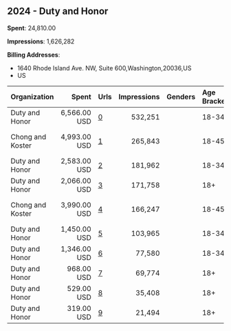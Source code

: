 ## 2024 - Duty and Honor 
**Spent**: 24,810.00

**Impressions**: 1,626,282

**Billing Addresses**: 
- 1640 Rhode Island Ave. NW, Suite 600,Washington,20036,US
- US

|Organization|Spent|Urls|Impressions|Genders|Age Brackets|Country Codes|Billing Addresses|
|:---|---:|:---|---:|:---|:---|:---|:---|
|Duty and Honor|6,566.00 USD|[0](https://www.snap.com/political-ads/asset/af6c0ac08f3fb3cd2d7471160df29ab517583a08151d2898d190043dd1f261c3?mediaType=mp4)|532,251||18-34|united states|US|
|Chong and Koster|4,993.00 USD|[1](https://www.snap.com/political-ads/asset/991662573ec41be06d802a8920544311d480b02efe433fbf9c05b2df15ca3540?mediaType=mp4)|265,843||18-45|united states|1640 Rhode Island Ave. NW, Suite 600,Washington,20036,US|
|Duty and Honor|2,583.00 USD|[2](https://www.snap.com/political-ads/asset/c196435be4a29561a54da90544eec748474371284833351ae333f1026947636c?mediaType=mp4)|181,962||18-34|united states|US|
|Duty and Honor|2,066.00 USD|[3](https://www.snap.com/political-ads/asset/af6c0ac08f3fb3cd2d7471160df29ab517583a08151d2898d190043dd1f261c3?mediaType=mp4)|171,758||18+|united states|US|
|Chong and Koster|3,990.00 USD|[4](https://www.snap.com/political-ads/asset/efae168bd1f601882746d35025236a7a63c673549863c28225a373a4a547fe9c?mediaType=mp4)|166,247||18-45|united states|1640 Rhode Island Ave. NW, Suite 600,Washington,20036,US|
|Duty and Honor|1,450.00 USD|[5](https://www.snap.com/political-ads/asset/cf5c73ff549cdaa68f25b70e128dfe65747147bb77ec81bbade58a5b41838ffa?mediaType=mp4)|103,965||18-34|united states|US|
|Duty and Honor|1,346.00 USD|[6](https://www.snap.com/political-ads/asset/02e638c2f62ae9da6ca03b9ec4a3f484a0c60be901d8b3c289e936ecb238db1e?mediaType=mp4)|77,580||18-34|united states|US|
|Duty and Honor|968.00 USD|[7](https://www.snap.com/political-ads/asset/c196435be4a29561a54da90544eec748474371284833351ae333f1026947636c?mediaType=mp4)|69,774||18+|united states|US|
|Duty and Honor|529.00 USD|[8](https://www.snap.com/political-ads/asset/02e638c2f62ae9da6ca03b9ec4a3f484a0c60be901d8b3c289e936ecb238db1e?mediaType=mp4)|35,408||18+|united states|US|
|Duty and Honor|319.00 USD|[9](https://www.snap.com/political-ads/asset/cf5c73ff549cdaa68f25b70e128dfe65747147bb77ec81bbade58a5b41838ffa?mediaType=mp4)|21,494||18+|united states|US|
